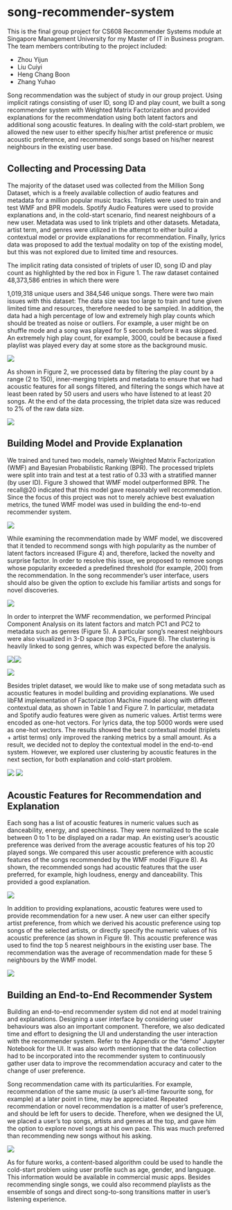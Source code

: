 # song-recommender-system

This is the final group project for CS608 Recommender Systems module at Singapore Management University for my Master of IT in Business program. The team members contributing to the project included:
- Zhou Yijun
- Liu Cuiyi
- Heng Chang Boon
- Zhang Yuhao

 Song recommendation was the subject of study in our group project. Using implicit ratings consisting of user ID, song ID and play count, we built a song recommender system with Weighted Matrix Factorization and provided explanations for the recommendation using both latent factors and additional song acoustic features. In dealing with the cold-start problem, we allowed the new user to either specify his/her artist preference or music acoustic preference, and recommended songs based on his/her nearest neighbours in the existing user base.

 ## Collecting and Processing Data
 The majority of the dataset used was collected from the Million Song Dataset, which is a freely available collection of audio features and metadata for a million popular music tracks. Triplets were used to train and test WMF and BPR models. Spotify Audio Features were used to provide explanations and, in the cold-start scenario, find nearest neighbours of a new user. Metadata was used to link triplets and other datasets. Metadata, artist term, and genres were utilized in the attempt to either build a contextual model or provide explanations for recommendation. Finally, lyrics data was proposed to add the textual modality on top of the existing model, but this was not explored due to limited time and resources.  

The implicit rating data consisted of triplets of user ID, song ID and play count as highlighted by the red box in Figure 1.  The raw dataset contained 48,373,586 entries in which there were 

1,019,318 unique users and 384,546 unique songs. There were two main issues with this dataset: The data size was too large to train and tune given limited time and resources, therefore needed to be sampled. In addition, the data had a high percentage of low and extremely high play counts which should be treated as noise or outliers. For example, a user might be on shuffle mode and a song was played for 5 seconds before it was skipped. An extremely high play count, for example, 3000, could be because a fixed playlist was played every day at some store as the background music.  

![](figs/data.png)

As shown in Figure 2, we processed data by filtering the play count by a range (2 to 150), inner-merging triplets and metadata to ensure that we had acoustic features for all songs filtered, and filtering the songs which have at least been rated by 50 users and users who have listened to at least 20 songs. At the end of the data processing, the triplet data size was reduced to 2% of the raw data size.  

![](figs/processing.png)

## Building Model and Provide Explanation
We trained and tuned two models, namely Weighted Matrix Factorization (WMF) and Bayesian Probabilistic Ranking (BPR). The processed triplets were split into train and test at a test ratio of 0.33 with a stratified manner (by user ID).  Figure 3 showed that WMF model outperformed BPR. The recall@20 indicated that this model gave reasonably well recommendation. Since the focus of this project was not to merely achieve best evaluation metrics, the tuned WMF model was used in building the end-to-end recommender system.  

![](figs/model.png)

While examining the recommendation made by WMF model, we discovered that it tended to recommend songs with high popularity as the number of latent factors increased (Figure 4) and, therefore, lacked the novelty and surprise factor. In order to resolve this issue, we proposed to remove songs whose popularity exceeded a predefined threshold (for example, 200) from the recommendation. In the song recommender’s user interface, users should also be given the option to exclude his familiar artists and songs for novel discoveries.   

![](figs/result.png)

In order to interpret the WMF recommendation, we performed Principal Component Analysis on its latent factors and match PC1 and PC2 to metadata such as genres (Figure 5). A particular song’s nearest neighbours were also visualized in 3-D space (top 3 PCs, Figure 6).  The clustering is heavily linked to song genres, which was expected before the analysis. 

![](figs/pca1.png)![](figs/pca2.png)

![](figs/pca3.png)

Besides triplet dataset, we would like to make use of song metadata such as acoustic features in model building and providing explanations. We used libFM implementation of Factorization Machine model along with different contextual data, as shown in Table 1 and Figure 7. In particular, metadata and Spotify audio features were given as numeric values. Artist terms were encoded as one-hot vectors. For lyrics data, the top 5000 words were used as one-hot vectors. The results showed the best contextual model (triplets + artist terms) only improved the ranking metrics by a small amount. As a result, we decided not to deploy the contextual model in the end-to-end system. However, we explored user clustering by acoustic features in the next section, for both explanation and cold-start problem.  

![](figs/table.png)
![](figs/context.png)

## Acoustic Features for Recommendation and Explanation
Each song has a list of acoustic features in numeric values such as danceability, energy, and speechiness. They were normalized to the scale between 0 to 1 to be displayed on a radar map. An existing user’s acoustic preference was derived from the average acoustic features of his top 20 played songs. We compared this user acoustic preference with acoustic features of the songs recommended by the WMF model (Figure 8). As shown, the recommended songs had acoustic features that the user preferred, for example, high loudness, energy and danceability. This provided a good explanation. 

![](figs/acoustic.png)

In addition to providing explanations, acoustic features were used to provide recommendation for a new user. A new user can either specify artist preference, from which we derived his acoustic preference using top songs of the selected artists, or directly specify the numeric values of his acoustic preference (as shown in Figure 9). This acoustic preference was used to find the top 5 nearest neighbours in the existing user base. The recommendation was the average of recommendation made for these 5 neighbours by the WMF model. 

![](figs/UI.png)


## Building an End-to-End Recommender System
Building an end-to-end recommender system did not end at model training and explanations. Designing a user interface by considering user behaviours was also an important component. Therefore, we also dedicated time and effort to designing the UI and understanding the user interaction with the recommender system. Refer to the Appendix or the “demo” Jupyter Notebook for the UI. It was also worth mentioning that the data collection had to be incorporated into the recommender system to continuously gather user data to improve the recommendation accuracy and cater to the change of user preference.  

Song recommendation came with its particularities. For example, recommendation of the same music (a user’s all-time favourite song, for example) at a later point in time, may be appreciated. Repeated recommendation or novel recommendation is a matter of user’s preference, and should be left for users to decide. Therefore, when we designed the UI, we placed a user’s top songs, artists and genres at the top, and gave him the option to explore novel songs at his own pace. This was much preferred than recommending new songs without his asking.  

![](figs/filter.png)

As for future works, a content-based algorithm could be used to handle the cold-start problem using user profile such as age, gender, and language. This information would be available in commercial music apps. Besides recommending single songs, we could also recommend playlists as the ensemble of songs and direct song-to-song transitions matter in user’s listening experience. 